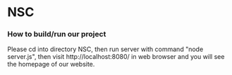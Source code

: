 # NSC

### How to build/run our project

Please cd into directory NSC, then run server with command "node server.js", then visit http://localhost:8080/ in web browser and you will see the homepage of our website.
